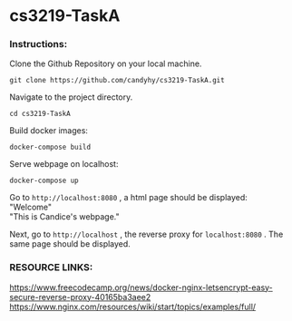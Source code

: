 # cs3219-TaskA

### Instructions:
Clone the Github Repository on your local machine.

```
git clone https://github.com/candyhy/cs3219-TaskA.git
```

Navigate to the project directory.

```
cd cs3219-TaskA
```

Build docker images:

```
docker-compose build
```

Serve webpage on localhost:

```
docker-compose up
```

Go to `http://localhost:8080` , a html page should be displayed: <br />
"Welcome" <br />
"This is Candice's webpage."

Next, go to `http://localhost` , the reverse proxy for `localhost:8080` . The same page should be displayed.

### RESOURCE LINKS:
https://www.freecodecamp.org/news/docker-nginx-letsencrypt-easy-secure-reverse-proxy-40165ba3aee2
https://www.nginx.com/resources/wiki/start/topics/examples/full/